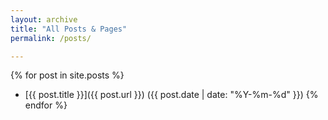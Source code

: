 ```yaml
---
layout: archive
title: "All Posts & Pages"
permalink: /posts/

---
```



{% for post in site.posts %}
- [{{ post.title }}]({{ post.url }}) ({{ post.date | date: "%Y-%m-%d" }})
{% endfor %}

<!-- {% for page in site.pages %} -->
<!-- {% if page.title and page.layout != 'home' and page.layout != 'page' %} -->
<!-- - [{{ page.title }}]({{ page.url }}) -->
<!-- {% endif %} -->
<!-- {% endfor %} -->
 
